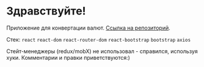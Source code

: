 # Здравствуйте!

Приложение для конвертации валют.
[Ссылка на репозиторий](https://github.com/petrishevalexander/currency-converter).

Стек:
`react`
`react-dom`
`react-router-dom`
`react-bootstrap`
`bootstrap`
`axios`

Стейт-менеджеры (redux/mobX) не использовал - справился, используя хуки.
Комментарии и правки приветствуются:)
